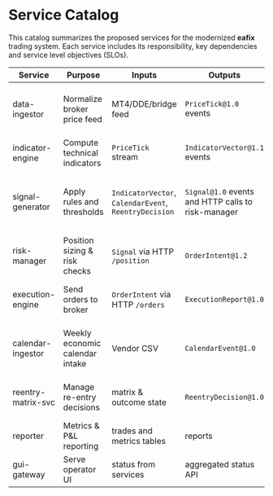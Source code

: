 # Service Catalog

This catalog summarizes the proposed services for the modernized **eafix** trading system.
Each service includes its responsibility, key dependencies and service level objectives (SLOs).

| Service | Purpose | Inputs | Outputs | Dependencies | SLOs |
| --- | --- | --- | --- | --- | --- |
| data-ingestor | Normalize broker price feed | MT4/DDE/bridge feed | `PriceTick@1.0` events | connection to price feed | 99.9% availability, <50ms publish latency |
| indicator-engine | Compute technical indicators | `PriceTick` stream | `IndicatorVector@1.1` events | data-ingestor | process tick within 100ms |
| signal-generator | Apply rules and thresholds | `IndicatorVector`, `CalendarEvent`, `ReentryDecision` | `Signal@1.0` events and HTTP calls to risk-manager | indicator-engine, calendar-ingestor, reentry-matrix-svc | generate signals within 100ms of indicators |
| risk-manager | Position sizing & risk checks | `Signal` via HTTP `/position` | `OrderIntent@1.2` | signal-generator | respond within 200ms |
| execution-engine | Send orders to broker | `OrderIntent` via HTTP `/orders` | `ExecutionReport@1.0` | risk-manager, broker API | 99.9% availability, <250ms to broker |
| calendar-ingestor | Weekly economic calendar intake | Vendor CSV | `CalendarEvent@1.0` | external calendar source | complete ingest within 5min of availability |
| reentry-matrix-svc | Manage re-entry decisions | matrix & outcome state | `ReentryDecision@1.0` | trading DB | compute decision within 100ms |
| reporter | Metrics & P&L reporting | trades and metrics tables | reports | DB access | daily report by 01:00 UTC |
| gui-gateway | Serve operator UI | status from services | aggregated status API | all services | 99% availability |

